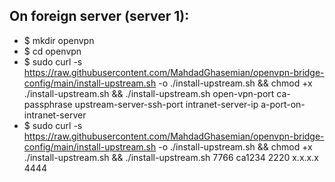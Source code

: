 ## On foreign server (server 1):

* $ mkdir openvpn
* $ cd openvpn
* $ sudo curl -s https://raw.githubusercontent.com/MahdadGhasemian/openvpn-bridge-config/main/install-upstream.sh -o ./install-upstream.sh && chmod +x ./install-upstream.sh && ./install-upstream.sh open-vpn-port ca-passphrase upstream-server-ssh-port intranet-server-ip a-port-on-intranet-server
* $ sudo curl -s https://raw.githubusercontent.com/MahdadGhasemian/openvpn-bridge-config/main/install-upstream.sh -o ./install-upstream.sh && chmod +x ./install-upstream.sh && ./install-upstream.sh 7766 ca1234 2220 x.x.x.x 4444




